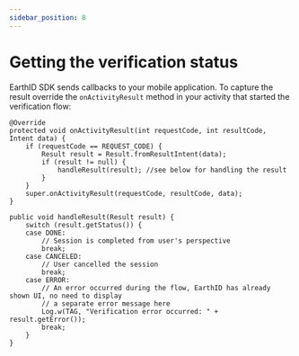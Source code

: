 ```yaml
---
sidebar_position: 8
---
```

# Getting the verification status

EarthID SDK sends callbacks to your mobile application. To capture the result override the `onActivityResult` method in your activity that started the verification flow:
```
@Override
protected void onActivityResult(int requestCode, int resultCode, Intent data) {
    if (requestCode == REQUEST_CODE) {
        Result result = Result.fromResultIntent(data);
        if (result != null) {
            handleResult(result); //see below for handling the result
        }
    }
    super.onActivityResult(requestCode, resultCode, data);
}

public void handleResult(Result result) {
    switch (result.getStatus()) {
    case DONE:
        // Session is completed from user's perspective
        break;
    case CANCELED:
        // User cancelled the session
        break;
    case ERROR:
        // An error occurred during the flow, EarthID has already shown UI, no need to display
        // a separate error message here
        Log.w(TAG, "Verification error occurred: " + result.getError());
        break;
    }
}
```